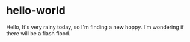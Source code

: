 # hello-world
Hello,
It's very rainy today, so I'm finding a new hoppy.
I'm wondering if there will be a flash flood.
